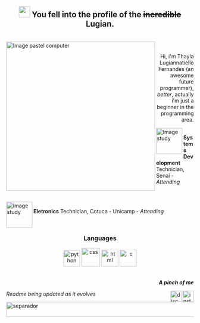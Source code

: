 
<h2 align="center"><img src="https://i.pinimg.com/originals/2f/c1/b8/2fc1b8f82e14172e3bcae39ca8c8ab33.gif" width="30px" altf="doc"> You fell into the profile of the <s>incredible</s> <strong>Lugian</strong>. </h2><br>
<img src="https://i.pinimg.com/originals/ee/b0/55/eeb05565faf5fa022fed944877b81ce2.png" min-width="400px" max-width="400px" width="400px" align="left" alt="Image pastel computer">
<br><p align="right"> Hi, i'm Thayla Lugiannatiello Fernandes (an awesome future programmer), <i>better</i>, actually i'm just a beginner in the programming area. </p>

<p><img src="https://i.pinimg.com/originals/73/69/6e/73696e022df7cd5cb3d999c6875361dd.gif" width="70px" align="left" alt="Image study"><br><strong>Systems Development</strong> Technician, Senai - <i>Attending</i></p><br>

<p><img src="https://i.pinimg.com/originals/73/69/6e/73696e022df7cd5cb3d999c6875361dd.gif" width="70px" align="left" alt="Image study"><br><strong>Eletronics</strong> Technician, Cotuca - Unicamp - <i>Attending</i> </p><br>

<h3 align="middle">Languages</h3>
<li style="list-style:none;" align="center">
                <img src="https://seeklogo.com/images/P/python-logo-A32636CAA3-seeklogo.com.png" width="44px" alt="python">
                <img src="https://logospng.org/download/css-3/logo-css-3-768.png" width="50px" alt="css">
                <img src="https://davidwalsh.name/demo/html5250.png?preview" width="45px" alt="html">
                <img                   src="https://camo.githubusercontent.com/d3906162b383f428da6952e9da7cf1467cd4ffda1d90283c83b559272ec977dc/68747470733a2f2f63646e2e69636f6e73636f75742e636f6d2f69636f6e2f667265652f706e672d3531322f632d70726f6772616d6d696e672d3536393536342e706e67" width="45px" alt="c">
</li><br>

<p align="right"> <strong><i>A pinch of me</i></strong></p>
<a href="https://www.instagram.com/thayla.fenanlo/">
<img src="https://media4.giphy.com/media/h7p31z5pWVwV1aenEh/giphy.gif?cid=790b7611345a5f6bf3f52c9940fa5bc5e18122d4f0fab235&rid=giphy.gif&ct=s" width="30px" alt="insta" align="right">
</a>
<a href="https://discord.com/channels/677982478480441373">
<img src="https://i.pinimg.com/originals/18/8b/f7/188bf758bf9e1a0109190c4d4b6636fb.png" width="30px" alt="discord" align="right">
</a>
<footer align="left"><i>Readme being updated as it evolves</i></footer>

<img src="https://i.pinimg.com/originals/c4/ff/30/c4ff30021f8e89f84ad75cde6f58aeb0.gif" width="800px" height="40px" alt="separador">
